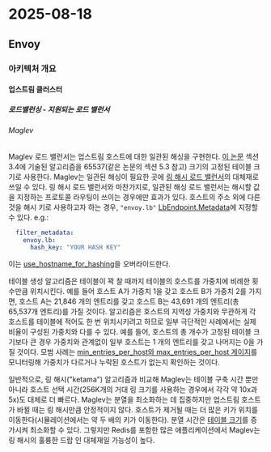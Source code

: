 # 2025-08-18

## Envoy

### 아키텍처 개요

#### 업스트림 클러스터

##### 로드밸런싱 - 지원되는 로드 밸런서

###### Maglev

Maglev 로드 밸런서는 업스트림 호스트에 대한 일관된 해싱을 구현한다. [이 논문][maglev] 섹션 3.4에 기술된 알고리즘을 65537(같은 논문의 섹션 5.3 참고) 크기의 고정된 테이블 크기로 사용한다. Maglev는 일관된 해싱이 필요한 곳에 [링 해시 로드 밸런서][arch-upstream-clusters-load-balancing-ring-hash]의 대체재로 쓰일 수 있다. 링 해시 로드 밸런서와 마찬가지로, 일관된 해싱 로드 밸런서는 해시할 값을 지정하는 프로토콜 라우팅이 쓰이는 경우에만 효과가 있다. 호스트의 주소 외에 다른 것을 해시 키로 사용하고자 하는 경우, `"envoy.lb"` [LbEndpoint.Metadata][api-extensions-endpoint-lb-endpoint-metadata]에 지정할 수 있다. e.g.:

```yaml
  filter_metadata:
    envoy.lb:
      hash_key: "YOUR HASH KEY"
```

이는 [use_hostname_for_hashing][api-clusters-cluster-configuration-common-lb-config-consistent-hashing-lb-config]을 오버라이드한다.

테이블 생성 알고리즘은 테이블이 꽉 찰 때까지 테이블의 호스트를 가중치에 비례한 횟수만큼 위치시킨다. 예를 들어 호스트 A가 가중치 1을 갖고 호스트 B가 가중치 2를 가지면, 호스트 A는 21,846 개의 엔트리를 갖고 호스트 B는 43,691 개의 엔트리(총 65,537개 엔트리)를 가질 것이다. 알고리즘은 호스트의 지역성 가중치와 무관하게 각 호스트를 테이블에 적어도 한 번 위치시키려고 하므로 일부 극단적인 사례에서는 실제 비율이 구성된 가중치와 다를 수 있다. 예를 들어, 호스트의 총 개수가 고정된 테이블 크기보다 큰 경우 가중치와 관계없이 일부 호스트는 1 개의 엔트리를 갖고 나머지는 0을 가질 것이다. 모범 사례는 [min_entries_per_host와 max_entries_per_host 게이지][config-upstream-clusters-statistics-maglev-lb]를 모니터링해 가중치가 다르거나 누락된 호스트가 없는지 확인하는 것이다.

일반적으로, 링 해시("ketama") 알고리즘과 비교해 Maglev는 테이블 구축 시간 뿐만아니라 호스트 선택 시간(256K개의 거대 링 크기를 사용하는 경우에서 각각 약 10x과 5x)도 대체로 더 빠르다. Maglev는 분열을 최소화하는 데 집중하지만 업스트림 호스트가 바뀔 때는 링 해시만큼 안정적이지 않다. 호스트가 제거될 때는 더 많은 키가 위치를 이동한다(시뮬레이션에서는 약 두 배의 키가 이동한다). 분열 시간은 [테이블 크기][api-clusters-cluster-configuration-maglev-lb-config-table-size]를 증가시켜 최소화할 수 있다. 그렇지만 Redis를 포함한 많은 애플리케이션에서 Maglev는 링 해시의 훌륭한 드랍 인 대체재일 가능성이 높다.

[maglev]: https://static.googleusercontent.com/media/research.google.com/en//pubs/archive/44824.pdf
[arch-upstream-clusters-load-balancing-ring-hash]: https://www.envoyproxy.io/docs/envoy/latest/intro/arch_overview/upstream/load_balancing/load_balancers#arch-overview-load-balancing-types-ring-hash
[api-extensions-endpoint-lb-endpoint-metadata]: https://www.envoyproxy.io/docs/envoy/latest/api-v3/config/endpoint/v3/endpoint_components.proto#envoy-v3-api-field-config-endpoint-v3-lbendpoint-metadata
[api-clusters-cluster-configuration-common-lb-config-consistent-hashing-lb-config]: https://www.envoyproxy.io/docs/envoy/latest/api-v3/config/cluster/v3/cluster.proto#envoy-v3-api-field-config-cluster-v3-cluster-commonlbconfig-consistent-hashing-lb-config
[config-upstream-clusters-statistics-maglev-lb]: https://www.envoyproxy.io/docs/envoy/latest/configuration/upstream/cluster_manager/cluster_stats#config-cluster-manager-cluster-stats-maglev-lb
[api-clusters-cluster-configuration-maglev-lb-config-table-size]: https://www.envoyproxy.io/docs/envoy/latest/api-v3/config/cluster/v3/cluster.proto#envoy-v3-api-field-config-cluster-v3-cluster-maglevlbconfig-table-size